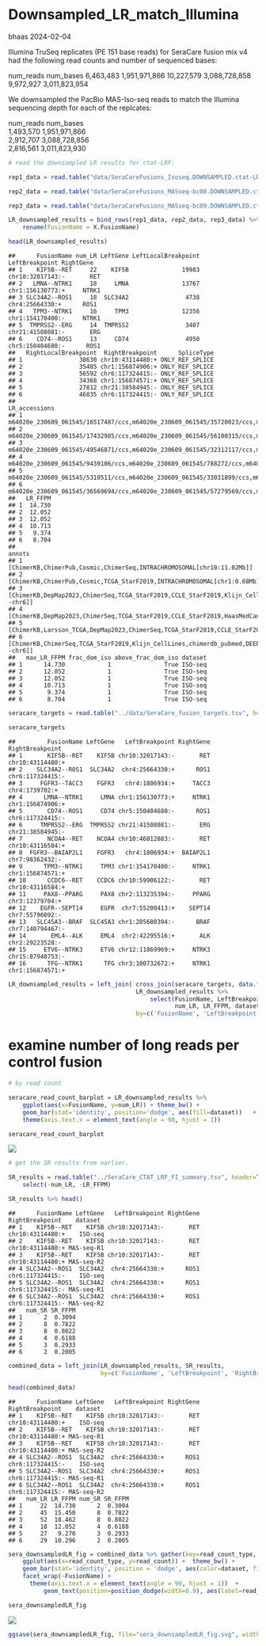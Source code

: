 Downsampled_LR_match_Illumina
================
bhaas
2024-02-04

Illumina TruSeq replicates (PE 151 base reads) for SeraCare fusion mix
v4 had the following read counts and number of sequenced bases:

num_reads num_bases 6,463,483 1,951,971,866 10,227,579 3,088,728,858
9,972,927 3,011,823,954

We downsampled the PacBio MAS-Iso-seq reads to match the Illumina
sequencing depth for each of the replcates:

num_reads num_bases  
1,493,570 1,951,971,866  
2,912,707 3,088,728,856  
2,816,561 3,011,823,930

``` r
# read the downsampled LR results for ctat-LRF:

rep1_data = read.table("data/SeraCareFusions_Isoseq.DOWNSAMPLED.ctat-LR-fusion.fusion_predictions.tsv", header=T, sep="\t", stringsAsFactors = F, com='') %>% mutate(dataset = "ISO-seq")

rep2_data = read.table("data/SeraCareFusions_MASseq-bc08.DOWNSAMPLED.ctat-LR-fusion.fusion_predictions.tsv", header=T, sep="\t", stringsAsFactors = F, com='') %>% mutate(dataset = "MAS-seq-R1")

rep3_data = read.table("data/SeraCareFusions_MASseq-bc09.DOWNSAMPLED.ctat-LR-fusion.fusion_predictions.tsv", header=T, sep="\t", stringsAsFactors = F, com='') %>% mutate(dataset = "MAS-seq-R2")

LR_downsampled_results = bind_rows(rep1_data, rep2_data, rep3_data) %>%
    rename(FusionName = X.FusionName)

head(LR_downsampled_results)
```

    ##      FusionName num_LR LeftGene LeftLocalBreakpoint   LeftBreakpoint RightGene
    ## 1    KIF5B--RET     22    KIF5B               19983 chr10:32017143:-       RET
    ## 2   LMNA--NTRK1     18     LMNA               13767 chr1:156130773:+     NTRK1
    ## 3 SLC34A2--ROS1     18  SLC34A2                4738  chr4:25664330:+      ROS1
    ## 4   TPM3--NTRK1     16     TPM3               12356 chr1:154170400:-     NTRK1
    ## 5  TMPRSS2--ERG     14  TMPRSS2                3407 chr21:41508081:-       ERG
    ## 6    CD74--ROS1     13     CD74                4950 chr5:150404680:-      ROS1
    ##   RightLocalBreakpoint  RightBreakpoint      SpliceType
    ## 1                38630 chr10:43114480:+ ONLY_REF_SPLICE
    ## 2                35485 chr1:156874906:+ ONLY_REF_SPLICE
    ## 3                56592 chr6:117324415:- ONLY_REF_SPLICE
    ## 4                34368 chr1:156874571:+ ONLY_REF_SPLICE
    ## 5                27812 chr21:38584945:- ONLY_REF_SPLICE
    ## 6                46835 chr6:117324415:- ONLY_REF_SPLICE
    ##                                                                                                                                                                                                                                                                                                                                                                                                                                                                                                                                                                                                                                                                                                                                                                                  LR_accessions
    ## 1 m64020e_230609_061545/16517487/ccs,m64020e_230609_061545/35720023/ccs,m64020e_230609_061545/52691034/ccs,m64020e_230609_061545/53871491/ccs,m64020e_230609_061545/47188792/ccs,m64020e_230609_061545/34997672/ccs,m64020e_230609_061545/18022479/ccs,m64020e_230609_061545/25954726/ccs,m64020e_230609_061545/52430618/ccs,m64020e_230609_061545/7210866/ccs,m64020e_230609_061545/8980482/ccs,m64020e_230609_061545/41944703/ccs,m64020e_230609_061545/19203215/ccs,m64020e_230609_061545/983393/ccs,m64020e_230609_061545/33162701/ccs,m64020e_230609_061545/29952497/ccs,m64020e_230609_061545/10617906/ccs,m64020e_230609_061545/41552523/ccs,m64020e_230609_061545/21236204/ccs,m64020e_230609_061545/10749828/ccs,m64020e_230609_061545/51118839/ccs,m64020e_230609_061545/8849096/ccs
    ## 2                                                                                                                                         m64020e_230609_061545/17432985/ccs,m64020e_230609_061545/56100315/ccs,m64020e_230609_061545/1900561/ccs,m64020e_230609_061545/10094059/ccs,m64020e_230609_061545/20580011/ccs,m64020e_230609_061545/12584650/ccs,m64020e_230609_061545/52233078/ccs,m64020e_230609_061545/36569239/ccs,m64020e_230609_061545/16975413/ccs,m64020e_230609_061545/29098618/ccs,m64020e_230609_061545/44369840/ccs,m64020e_230609_061545/42862269/ccs,m64020e_230609_061545/43518410/ccs,m64020e_230609_061545/26739056/ccs,m64020e_230609_061545/50662004/ccs,m64020e_230609_061545/40764677/ccs,m64020e_230609_061545/14420804/ccs,m64020e_230609_061545/38930182/ccs
    ## 3                                                                                                                                           m64020e_230609_061545/49546871/ccs,m64020e_230609_061545/32312117/ccs,m64020e_230609_061545/9177323/ccs,m64020e_230609_061545/39913485/ccs,m64020e_230609_061545/12321664/ccs,m64020e_230609_061545/4916359/ccs,m64020e_230609_061545/14747062/ccs,m64020e_230609_061545/11207674/ccs,m64020e_230609_061545/49416901/ccs,m64020e_230609_061545/44566170/ccs,m64020e_230609_061545/44632242/ccs,m64020e_230609_061545/43779406/ccs,m64020e_230609_061545/9111007/ccs,m64020e_230609_061545/26216266/ccs,m64020e_230609_061545/48431151/ccs,m64020e_230609_061545/45416590/ccs,m64020e_230609_061545/48760137/ccs,m64020e_230609_061545/30149321/ccs
    ## 4                                                                                                                                                                                                                    m64020e_230609_061545/9439106/ccs,m64020e_230609_061545/788272/ccs,m64020e_230609_061545/36768059/ccs,m64020e_230609_061545/27396060/ccs,m64020e_230609_061545/24839422/ccs,m64020e_230609_061545/6161108/ccs,m64020e_230609_061545/29164881/ccs,m64020e_230609_061545/40239460/ccs,m64020e_230609_061545/42075480/ccs,m64020e_230609_061545/262890/ccs,m64020e_230609_061545/19005897/ccs,m64020e_230609_061545/33883805/ccs,m64020e_230609_061545/45746225/ccs,m64020e_230609_061545/52431589/ccs,m64020e_230609_061545/29361366/ccs,m64020e_230609_061545/23397213/ccs
    ## 5                                                                                                                                                                                                                                                                                        m64020e_230609_061545/5310511/ccs,m64020e_230609_061545/33031899/ccs,m64020e_230609_061545/8650841/ccs,m64020e_230609_061545/394075/ccs,m64020e_230609_061545/21760302/ccs,m64020e_230609_061545/39519736/ccs,m64020e_230609_061545/27526868/ccs,m64020e_230609_061545/31130451/ccs,m64020e_230609_061545/20382573/ccs,m64020e_230609_061545/51839753/ccs,m64020e_230609_061545/50069842/ccs,m64020e_230609_061545/48171843/ccs,m64020e_230609_061545/46270531/ccs,m64020e_230609_061545/16386709/ccs
    ## 6                                                                                                                                                                                                                                                                                                                          m64020e_230609_061545/36569694/ccs,m64020e_230609_061545/57279569/ccs,m64020e_230609_061545/51382613/ccs,m64020e_230609_061545/47777121/ccs,m64020e_230609_061545/5570738/ccs,m64020e_230609_061545/21236485/ccs,m64020e_230609_061545/35651855/ccs,m64020e_230609_061545/1638703/ccs,m64020e_230609_061545/35979690/ccs,m64020e_230609_061545/49743242/ccs,m64020e_230609_061545/46139690/ccs,m64020e_230609_061545/43451211/ccs,m64020e_230609_061545/5310069/ccs
    ##   LR_FFPM
    ## 1  14.730
    ## 2  12.052
    ## 3  12.052
    ## 4  10.713
    ## 5   9.374
    ## 6   8.704
    ##                                                                                                                                                                                                     annots
    ## 1                                                                                                                                    [ChimerKB,ChimerPub,Cosmic,ChimerSeq,INTRACHROMOSOMAL[chr10:11.02Mb]]
    ## 2                                                                                                                                 [ChimerKB,ChimerPub,Cosmic,TCGA_StarF2019,INTRACHROMOSOMAL[chr1:0.68Mb]]
    ## 3                                               [ChimerKB,DepMap2023,ChimerSeq,TCGA_StarF2019,CCLE_StarF2019,Klijn_CellLines,GUO2018CR_TCGA,chimerdb_pubmed,ChimerPub,Cosmic,INTERCHROMOSOMAL[chr4--chr6]]
    ## 4               [ChimerKB,DepMap2023,ChimerSeq,TCGA_StarF2019,CCLE_StarF2019,HaasMedCancer,Klijn_CellLines,chimerdb_pubmed,DEEPEST2019,ChimerPub,TumorFusionsNAR2018,Cosmic,INTRACHROMOSOMAL[chr1:2.62Mb]]
    ## 5 [ChimerKB,Larsson_TCGA,DepMap2023,ChimerSeq,TCGA_StarF2019,CCLE_StarF2019,YOSHIHARA_TCGA,chimerdb_pubmed,DEEPEST2019,GUO2018CR_TCGA,ChimerPub,TumorFusionsNAR2018,Cosmic,INTRACHROMOSOMAL[chr21:2.80Mb]]
    ## 6                                         [ChimerKB,ChimerSeq,TCGA_StarF2019,Klijn_CellLines,chimerdb_pubmed,DEEPEST2019,GUO2018CR_TCGA,ChimerPub,TumorFusionsNAR2018,Cosmic,INTERCHROMOSOMAL[chr5--chr6]]
    ##   max_LR_FFPM frac_dom_iso above_frac_dom_iso dataset
    ## 1      14.730            1               True ISO-seq
    ## 2      12.052            1               True ISO-seq
    ## 3      12.052            1               True ISO-seq
    ## 4      10.713            1               True ISO-seq
    ## 5       9.374            1               True ISO-seq
    ## 6       8.704            1               True ISO-seq

``` r
seracare_targets = read.table("../data/SeraCare_fusion_targets.tsv", header=T, sep="\t", stringsAsFactors = F)

seracare_targets 
```

    ##         FusionName LeftGene   LeftBreakpoint RightGene  RightBreakpoint
    ## 1       KIF5B--RET    KIF5B chr10:32017143:-       RET chr10:43114480:+
    ## 2    SLC34A2--ROS1  SLC34A2  chr4:25664330:+      ROS1 chr6:117324415:-
    ## 3     FGFR3--TACC3    FGFR3   chr4:1806934:+     TACC3   chr4:1739702:+
    ## 4      LMNA--NTRK1     LMNA chr1:156130773:+     NTRK1 chr1:156874906:+
    ## 5       CD74--ROS1     CD74 chr5:150404680:-      ROS1 chr6:117324415:-
    ## 6     TMPRSS2--ERG  TMPRSS2 chr21:41508081:-       ERG chr21:38584945:-
    ## 7       NCOA4--RET    NCOA4 chr10:46012883:-       RET chr10:43116584:+
    ## 8  FGFR3--BAIAP2L1    FGFR3   chr4:1806934:+  BAIAP2L1  chr7:98362432:-
    ## 9      TPM3--NTRK1     TPM3 chr1:154170400:-     NTRK1 chr1:156874571:+
    ## 10      CCDC6--RET    CCDC6 chr10:59906122:-       RET chr10:43116584:+
    ## 11     PAX8--PPARG     PAX8 chr2:113235394:-     PPARG  chr3:12379704:+
    ## 12    EGFR--SEPT14     EGFR  chr7:55200413:+    SEPT14  chr7:55796092:-
    ## 13   SLC45A3--BRAF  SLC45A3 chr1:205680394:-      BRAF chr7:140794467:-
    ## 14       EML4--ALK     EML4  chr2:42295516:+       ALK  chr2:29223528:-
    ## 15     ETV6--NTRK3     ETV6 chr12:11869969:+     NTRK3 chr15:87940753:-
    ## 16      TFG--NTRK1      TFG chr3:100732672:+     NTRK1 chr1:156874571:+

``` r
LR_downsampled_results = left_join( cross_join(seracare_targets, data.frame(dataset=c('ISO-seq', 'MAS-seq-R1', 'MAS-seq-R2'))),
                                    LR_downsampled_results %>% 
                                        select(FusionName, LeftBreakpoint, RightBreakpoint, 
                                               num_LR, LR_FFPM, dataset),
                                    by=c('FusionName', 'LeftBreakpoint', 'RightBreakpoint', 'dataset'))
```

# examine number of long reads per control fusion

``` r
# by read count

seracare_read_count_barplot = LR_downsampled_results %>% 
    ggplot(aes(x=FusionName, y=num_LR)) + theme_bw() +
    geom_bar(stat='identity', position='dodge', aes(fill=dataset))   + 
    theme(axis.text.x = element_text(angle = 90, hjust = 1))

seracare_read_count_barplot
```

![](Downsampled_LR_match_Illumina_files/figure-gfm/unnamed-chunk-4-1.png)<!-- -->

``` r
# get the SR results from earlier.

SR_results = read.table("../SeraCare_CTAT_LRF_FI_summary.tsv", header=T, sep="\t", stringsAsFactors = F) %>%
    select(-num_LR, -LR_FFPM)

SR_results %>% head()
```

    ##      FusionName LeftGene   LeftBreakpoint RightGene  RightBreakpoint    dataset
    ## 1    KIF5B--RET    KIF5B chr10:32017143:-       RET chr10:43114480:+    ISO-seq
    ## 2    KIF5B--RET    KIF5B chr10:32017143:-       RET chr10:43114480:+ MAS-seq-R1
    ## 3    KIF5B--RET    KIF5B chr10:32017143:-       RET chr10:43114480:+ MAS-seq-R2
    ## 4 SLC34A2--ROS1  SLC34A2  chr4:25664330:+      ROS1 chr6:117324415:-    ISO-seq
    ## 5 SLC34A2--ROS1  SLC34A2  chr4:25664330:+      ROS1 chr6:117324415:- MAS-seq-R1
    ## 6 SLC34A2--ROS1  SLC34A2  chr4:25664330:+      ROS1 chr6:117324415:- MAS-seq-R2
    ##   num_SR SR_FFPM
    ## 1      2  0.3094
    ## 2      8  0.7822
    ## 3      8  0.8022
    ## 4      4  0.6188
    ## 5      3  0.2933
    ## 6      2  0.2005

``` r
combined_data = left_join(LR_downsampled_results, SR_results,
                          by=c('FusionName', 'LeftBreakpoint', 'RightBreakpoint', 'dataset', 'RightGene', 'LeftGene'))

head(combined_data)
```

    ##      FusionName LeftGene   LeftBreakpoint RightGene  RightBreakpoint    dataset
    ## 1    KIF5B--RET    KIF5B chr10:32017143:-       RET chr10:43114480:+    ISO-seq
    ## 2    KIF5B--RET    KIF5B chr10:32017143:-       RET chr10:43114480:+ MAS-seq-R1
    ## 3    KIF5B--RET    KIF5B chr10:32017143:-       RET chr10:43114480:+ MAS-seq-R2
    ## 4 SLC34A2--ROS1  SLC34A2  chr4:25664330:+      ROS1 chr6:117324415:-    ISO-seq
    ## 5 SLC34A2--ROS1  SLC34A2  chr4:25664330:+      ROS1 chr6:117324415:- MAS-seq-R1
    ## 6 SLC34A2--ROS1  SLC34A2  chr4:25664330:+      ROS1 chr6:117324415:- MAS-seq-R2
    ##   num_LR LR_FFPM num_SR SR_FFPM
    ## 1     22  14.730      2  0.3094
    ## 2     45  15.450      8  0.7822
    ## 3     52  18.462      8  0.8022
    ## 4     18  12.052      4  0.6188
    ## 5     27   9.270      3  0.2933
    ## 6     29  10.296      2  0.2005

``` r
sera_downsampledLR_fig = combined_data %>% gather(key=read_count_type, value=read_count, num_LR, num_SR) %>%
    ggplot(aes(x=read_count_type, y=read_count)) +  theme_bw() +
    geom_bar(stat='identity', position = 'dodge', aes(color=dataset, fill=read_count_type)) +
    facet_wrap(~FusionName) +
      theme(axis.text.x = element_text(angle = 90, hjust = 1))  +
          geom_text(position=position_dodge(width=0.9), aes(label=read_count, group=dataset))

sera_downsampledLR_fig
```

![](Downsampled_LR_match_Illumina_files/figure-gfm/unnamed-chunk-7-1.png)<!-- -->

``` r
ggsave(sera_downsampledLR_fig, file="sera_downsampledLR_fig.svg", width=7, height=5)
```
